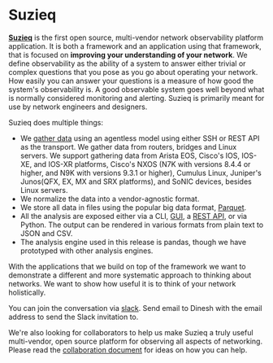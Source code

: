 # Suzieq

[**Suzieq**](https://github.com/netenglabs/suzieq/) is the first open source, multi-vendor network observability platform application. It is both a framework and an application using that framework, that is focused on 
**improving your understanding of your network**.  We define observability as the ability of a system to 
answer either trivial or complex questions that you pose as you go about operating your network. How easily 
you can answer your questions is a measure of how good the system's observability is. A good observable 
system goes well beyond what is normally considered monitoring and alerting. Suzieq is primarily meant for use by network engineers and designers.

Suzieq does multiple things:

* We [gather data](https://suzieq.readthedocs.io/en/latest/poller/) using an agentless model using either SSH or REST API as the transport. We gather data from routers, bridges and Linux servers. We support gathering data from Arista EOS, Cisco's IOS, IOS-XE, and IOS-XR platforms, Cisco's NXOS (N7K with versions 8.4.4 or higher, and N9K with versions 9.3.1 or higher), Cumulus Linux, Juniper's Junos(QFX, EX, MX and SRX platforms), and SoNIC devices, besides Linux servers.
* We normalize the data into a vendor-agnostic format.
* We store all data in files using the popular big data format, [Parquet](https://parquet.apache.org/). 
* All the analysis are exposed either via a CLI, [GUI](https://suzieq.readthedocs.io/en/latest/gui/), a [REST API](https://suzieq.readthedocs.io/en/latest/rest-server/), or via Python. The output can be rendered in various formats from plain text to JSON and CSV.
* The analysis engine used in this release is pandas, though we have prototyped with other analysis engines.

With the applications that we build on top of the framework we want to demonstrate a different and more 
systematic approach to thinking about networks. We want to show how useful it is to think of your network holistically.

You can join the conversation via [slack](https://netenglabs.slack.com). Send email to Dinesh with the email address to send the Slack invitation to. 

We're also looking for collaborators to help us make Suzieq a truly useful multi-vendor, open source platform 
for observing all aspects of networking. Please read the [collaboration document](https://github.com/netenglabs/suzieq/CONTRIBUTING.md) for 
ideas on how you can help. 



